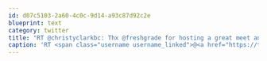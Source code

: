 ```yaml
---
id: d07c5103-2a60-4c0c-9d14-a93c87d92c2e
blueprint: text
category: twitter
title: "RT @christyclarkbc: Thx @freshgrade for hosting a great meet and greet with #Kelowna's tech sector. #westsidekelowna ow.ly/i/2zin4…"
caption: 'RT <span class="username username_linked">@<a href="https://twitter.com/christyclarkbc" title="Christy Clark">christyclarkbc</a></span>: Thx @freshgrade for hosting a great meet and greet with <span class="hashtag hashtag_local">#<a href="http://tweettemp.darylchymko.ca/?tag=kelowna">Kelowna</a>''s tech sector. <span class="hashtag hashtag_local">#<a href="http://tweettemp.darylchymko.ca/?tag=westsidekelowna">westsidekelowna</a> <a href="http://ow.ly/i/2zin4" title="http://ow.ly/i/2zin4" class="link link_untco">ow.ly/i/2zin4</a>…'
---
```

